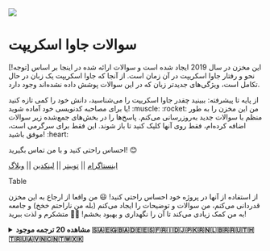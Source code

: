 <div align=“center”> <img height=“60” src=“https://img.icons8.com/color/344/javascript.png”> <h1>سوالات جاوا اسکریپت</h1> </div>

[!توجه]
این مخزن در سال 2019 ایجاد شده است و سوالات ارائه شده در اینجا بر اساس نحو و رفتار جاوا اسکریپت در آن زمان است. از آنجا که جاوا اسکریپت یک زبان در حال تکامل است، ویژگی‌های جدیدتر زبان که در این سوالات پوشش داده نشده‌اند وجود دارد.

<p align=“center”> از پایه تا پیشرفته: ببینید چقدر جاوا اسکریپت را می‌شناسید، دانش خود را کمی تازه کنید یا برای مصاحبه کدنویسی خود آماده شوید! :muscle: :rocket: من این مخزن را به طور منظم با سوالات جدید به‌روزرسانی می‌کنم. پاسخ‌ها را در بخش‌های جمع‌شده زیر سوالات اضافه کرده‌ام، فقط روی آنها کلیک کنید تا باز شوند. این فقط برای سرگرمی است، موفق باشید! :heart:</p>

<p align=“center”>احساس راحتی کنید و با من تماس بگیرید! 😊</p>

<p align=“center”> <a href=“https://www.instagram.com/theavocoder”>اینستاگرام</a> || <a href=“https://www.twitter.com/lydiahallie”>توییتر</a> || <a href=“https://www.linkedin.com/in/lydia-hallie”>لینکدین</a> || <a href=“https://www.lydiahallie.io/”>وبلاگ</a> </p>

Table

از استفاده از آنها در پروژه خود احساس راحتی کنید! 😃 من واقعا از ارجاع به این مخزن قدردانی می‌کنم، من سوالات و توضیحات را ایجاد می‌کنم (بله من ناراحتم خخخ) و جامعه به من کمک زیادی می‌کند تا آن را نگهداری و بهبود بخشم! 💪🏼 متشکرم و لذت ببرید!
<details><summary><strong> مشاهده 20 ترجمه موجود 🇸🇦🇪🇬🇧🇦🇩🇪🇪🇸🇫🇷🇮🇩🇯🇵🇰🇷🇳🇱🇧🇷🇷🇺🇹🇭🇹🇷🇺🇦🇻🇳🇨🇳🇹🇼🇽🇰</strong></summary> <p>

🇸🇦 العربية
🇪🇬 اللغة العامية
🇧🇦 Bosanski
🇩🇪 Deutsch
🇪🇸 Español
🇫🇷 Français
🇮🇩 Indonesia
🇮🇹 Italiano
🇯🇵 日本語
🇰🇷 한국어
🇳🇱 Nederlands
🇵🇱 Polski
🇧🇷 Português Brasil
🇷o Română
🇷🇺 Русский
🇽🇰 Shqip
🇹🇭 ไทย
🇹🇷 Türkçe
🇺🇦 Українська мова
🇻🇳 Tiếng Việt
🇨🇳 简体中文
🇹🇼 繁體中文
</p> </details>